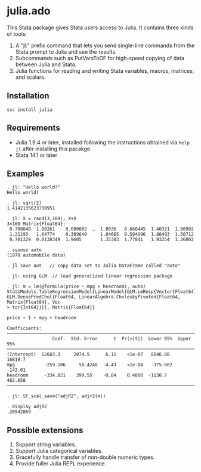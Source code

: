 # julia.ado
This Stata package gives Stata users access to Julia. It contains three kinds of tools:
1.  A "jl:" prefix command that lets you send single-line commands from the Stata prompt to Julia and see the results.
2.  Subcommands such as PutVarsToDF for high-speed copying of data between Julia and Stata.
3.  Julia functions for reading and writing Stata variables, macros, matrices, and scalars.

## Installation
```
ssc install julia
```

## Requirements
* Julia 1.9.4 or later, installed following the instructions obtained via `help jl` after installing this pacakge.
* Stata 14.1 or later
  
## Examples

```
. jl: "Hello world!"
Hello world!

. jl: sqrt(2)
1.4142135623730951

. jl: X = rand(3,100); X+X
3×100 Matrix{Float64}:
 0.708848  1.88261    0.600082  …  1.8036   0.660445  1.40321  1.98992
 1.21193   1.64774    0.389649     1.04665  0.584996  1.88493  1.50712
 0.701329  0.0138349  1.9605       1.35383  1.77841   1.93254  1.26002

. sysuse auto
(1978 automobile data)

. jl save aut   // copy data set to Julia DataFrame called "auto"

. jl: using GLM  // load generalized linear regression package

. jl: m = lm(@formula(price ~ mpg + headroom), auto)
StatsModels.TableRegressionModel{LinearModel{GLM.LmResp{Vector{Float64}}, GLM.DensePredChol{Float64, LinearAlgebra.CholeskyPivoted{Float64, Matrix{Float64}, Vec
> tor{Int64}}}}, Matrix{Float64}}

price ~ 1 + mpg + headroom

Coefficients:
─────────────────────────────────────────────────────────────────────────
                 Coef.  Std. Error      t  Pr(>|t|)  Lower 95%  Upper 95%
─────────────────────────────────────────────────────────────────────────
(Intercept)  12683.3     2074.5      6.11    <1e-07   8546.88   16819.7
mpg           -259.106     58.4248  -4.43    <1e-04   -375.602   -142.61
headroom      -334.021    399.55    -0.84    0.4060  -1130.7      462.658
─────────────────────────────────────────────────────────────────────────

. jl: SF_scal_save("adjR2", adjr2(m))

. display adjR2
.20542069
```

## Possible extensions
1. Support string variables.
2. Support Julia categorical variables.
3. Gracefully handle transfer of non-double numeric types.
4. Provide fuller Julia REPL experience.
